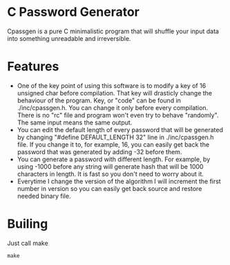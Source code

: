 # C Password Generator
Cpassgen is a pure C minimalistic program that will shuffle your input data into something unreadable and irreversible.

# Features
 - One of the key point of using this software is to modify a key of 16 unsigned char before compilation. That key will drasticly change the behaviour of the program. Key, or "code" can be found in ./inc/cpassgen.h. You can change it only before every compilation. There is no "rc" file and program won't even try to behave "randomly". The same input means the same output.
 - You can edit the default length of every password that will be generated by changing "#define DEFAULT\_LENGTH 32" line in ./inc/cpassgen.h file. If you change it to, for example, 16, you can easily get back the password that was generated by adding -32 before them.
 - You can generate a password with different length. For example, by using -1000 before any string will generate hash that will be 1000 characters in length. It is fast so you don't need to worry about it.
 - Everytime I change the version of the algorithm I will increment the first number in version so you can easily get back source and restore needed binary file.

# Builing
Just call make
```
make
```
